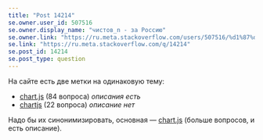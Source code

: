 ```yaml
---
title: "Post 14214"
se.owner.user_id: 507516
se.owner.display_name: "чистов_n - за Россию"
se.owner.link: "https://ru.meta.stackoverflow.com/users/507516/%d1%87%d0%b8%d1%81%d1%82%d0%be%d0%b2-n-%d0%b7%d0%b0-%d0%a0%d0%be%d1%81%d1%81%d0%b8%d1%8e"
se.link: "https://ru.meta.stackoverflow.com/q/14214"
se.post_id: 14214
se.post_type: question
---
```

<p>На сайте есть две метки на одинаковую тему:</p>
<ul>
<li><a href="https://ru.stackoverflow.com/questions/tagged/chart.js" class="post-tag" title="показать вопросы с меткой [chart.js]" aria-label="показать вопросы с меткой [chart.js]" rel="tag" aria-labelledby="tag-chart.js-tooltip-container">chart.js</a> (84 вопроса) <em>описания есть</em></li>
<li><a href="https://ru.stackoverflow.com/questions/tagged/chartjs" class="post-tag" title="показать вопросы с меткой [chartjs]" aria-label="показать вопросы с меткой [chartjs]" rel="tag" aria-labelledby="tag-chartjs-tooltip-container">chartjs</a> (22 вопроса) <em>описание нет</em></li>
</ul>
<p>Надо бы их синонимизировать, основная — <a href="https://ru.stackoverflow.com/questions/tagged/chart.js" class="post-tag" title="показать вопросы с меткой [chart.js]" aria-label="показать вопросы с меткой [chart.js]" rel="tag" aria-labelledby="tag-chart.js-tooltip-container">chart.js</a> (больше вопросов, и есть описание).</p>
